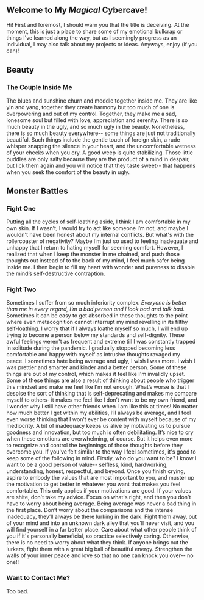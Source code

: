 ## Welcome to My *Magical* Cybercave!

Hi! First and foremost, I should warn you that the title is deceiving. At the moment, this is just a place to share some of my emotional bullcrap or things I've learned along the way, but as I seemingly progress as an individual, I may also talk about my projects or ideas. Anyways, enjoy (if you can)!

## Beauty

### The Couple Inside Me
The blues and sunshine churn and meddle together inside me. They are like yin and yang, together they create harmony but too much of one is overpowering and out of my control. Together, they make me a sad, lonesome soul but filled with love, appreciation and serenity. There is so much beauty in the ugly, and so much ugly in the beauty. Nonetheless, there is so much beauty everywhere-- some things are just not traditionally beautiful. Such things include the gentle touch of foreign skin, a rude whisper snapping the silence in your heart, and the uncomfortable wetness of your cheeks when you cry. A good weep is quite stabilizing. Those little puddles are only salty because they are the product of a mind in despair, but lick them again and you will notice that they taste sweet-- that happens when you seek the comfort of the beauty in ugly.


## Monster Battles

### Fight One
Putting all the cycles of self-loathing aside, I think I am comfortable in my own skin. If I wasn’t, I would try to act like someone I’m not, and maybe I wouldn't have been honest about my internal conflicts. But what's with the rollercoaster of negativity? Maybe I’m just so used to feeling inadequate and unhappy that I return to hating myself for seeming comfort. However, I realized that when I keep the monster in me chained, and push those thoughts out instead of to the back of my mind, I feel much safer being inside me. I then begin to fill my heart with wonder and pureness to disable the mind’s self-destructive contraption.

### Fight Two
Sometimes I suffer from so much inferiority complex. _Everyone is better than me in every regard, I’m a bad person and I look bad and talk bad._ Sometimes it can be easy to get absorbed in these thoughts to the point where even metacognition cannot interrupt my mind revelling in its filthy self-loathing. I worry that if I always loathe myself so much, I will end up trying to become a person below my standards and self-dignity. These awful feelings weren't as frequent and extreme till I was constantly trapped in solitude during the pandemic. I gradually stopped becoming less comfortable and happy with myself as intrusive thoughts ravaged my peace. I sometimes hate being average and ugly, I wish I was more. I wish I was prettier and smarter and kinder and a better person. Some of these things are out of my control, which makes it feel like I'm invalidly upset. Some of these things are also a result of thinking about people who trigger this mindset and make me feel like I'm not enough. What’s worse is that I despise the sort of thinking that is self-deprecating and makes me compare myself to others- it makes me feel like I don’t want to be my own friend, and I wonder why I still have other friends when I am like this at times! No matter how much better I get within my abilities, I’ll always be average, and I feel even worse thinking that I won’t ever be content with myself because of my mediocrity. A bit of inadequacy keeps us alive by motivating us to pursue goodness and innovation, but too much is often debilitating. 
It’s nice to cry when these emotions are overwhelming, of course. But it helps even more to recognize and control the beginnings of those thoughts before they overcome you. If you've felt similar to the way I feel sometimes, it's good to keep some of the following in mind. Firstly, who do you want to be? I know I want to be a good person of value-- selfless, kind, hardworking, understanding, honest, respectful, and beyond. Once you finish crying, aspire to embody the values that are most important to you, and muster up the motivation to get better in whatever you want that makes you feel comfortable. This only applies if your motivations are good. If your values are shite, don't take my advice. Focus on what's right, and then you don't have to worry about being average. Being average was never a bad thing in the first place. Don’t worry about the comparisons and the intense inadequacy, they’ll always be there lurking in the dark. Fight them away, out of your mind and into an unknown dark alley that you’ll never visit, and you will find yourself in a far better place. Care about what other people think of you if it's personally beneficial, so practice selectively caring. Otherwise, there is no need to worry about what they think. If anyone brings out the lurkers, fight them with a great big ball of beautiful energy. Strengthen the walls of your inner peace and love so that no one can knock you over-- no one!!



### Want to Contact Me?

Too bad. 
